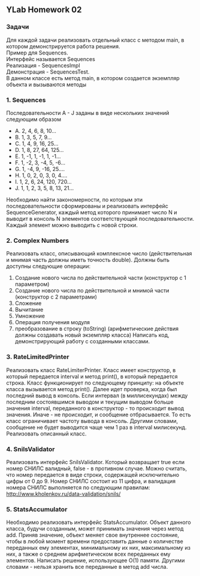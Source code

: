 ## YLab Homework 02
### Задачи
Для каждой задачи реализовать отдельный класс с методом main, в котором
демонстрируется работа решения. </br>
Пример для Sequences. </br>
Интерфейс называется Sequences </br>
Реализация - SequencesImpl </br>
Демонстрация - SequencesTest. </br>
В данном классе есть метод main, в котором создается
экземпляр объекта и вызываются методы

### 1. Sequences
Последовательности A - J заданы в виде нескольких значений следующим образом

- A. 2, 4, 6, 8, 10... </br>
- B. 1, 3, 5, 7, 9...  </br>
- C. 1, 4, 9, 16, 25...</br>
- D. 1, 8, 27, 64, 125...</br>
- E. 1, -1, 1, -1, 1, -1...</br>
- F. 1, -2, 3, -4, 5, -6...</br>
- G. 1, -4, 9, -16, 25....</br> 
- H. 1, 0, 2, 0, 3, 0, 4....</br>
- I. 1, 2, 6, 24, 120, 720...</br>
- J. 1, 1, 2, 3, 5, 8, 13, 21…</br>

Необходимо найти закономерности, по которым эти последовательности
сформированы и реализовать интерфейс SequenceGenerator, каждый метод которого
принимает число N и выводит в консоль N элементов соответствующей
последовательности. Каждый элемент можно выводить с новой строки.

### 2. Complex Numbers
Реализовать класс, описывающий комплексное число (действительная и мнимая часть
должны иметь точность double). Должны быть доступны следующие операции:
1. Cоздание нового числа по действительной части (конструктор с 1
   параметром)
2. Создание нового числа по действительной и мнимой части (конструктор
   с 2 параметрами)
3. Сложение
4. Вычитание
5. Умножение
6. Операция получения модуля
7. преобразование в строку (toString)
   (арифметические действия должны создавать новый экземпляр класса)
   Написать код, демонстрирующий работу с созданными классами.

### 3. RateLimitedPrinter
Реализовать класс RateLimiterPrinter. Класс имеет конструктор, в который передается
interval и метод print(), в который передается строка. Класс функционирует по
следующему принципу: на объекте класса вызывается метод print(). Далее идет
проверка, когда был последний вывод в консоль. Если интервал (в миллисекундах)
между последним состоявшимся выводом и текущим выводом больше значения
interval, переданного в конструктор - то происходит вывод значения. Иначе - не
происходит, и сообщение отбрасывается. То есть класс ограничивает частоту вывода в
консоль. Другими словами, сообщение не будет выводится чаще чем 1 раз в interval
милисекунд. Реализовать описанный класс.


### 4. SnilsValidator
Реализовать интерфейс SnilsValidator.
Который возвращает true если номер СНИЛС валидный, false - в противном случае.
Можно считать, что номер передается в виде строки, содержащей исключительно
цифры от 0 до 9.
Номер СНИЛС состоит из 11 цифра, и валидация номера СНИЛС выполняется по
следующим правилам: http://www.kholenkov.ru/data-validation/snils/

### 5. StatsAccumulator
Необходимо реализовать интерфейс StatsAccumulator.
Объект данного класса, будучи созданным, может принимать значения через метод
add. Приняв значение, объект меняет свое внутреннее состояние, чтобы в любой
момент времени предоставить данные о количестве переданных ему элементах,
минимальному их них, максимальному из них, а также о среднем арифметическом
всех переданных ему элементов.
Написать решение, использующее O(1) памяти. Другими словами - нельзя хранить все
переданные в метод add числа.
